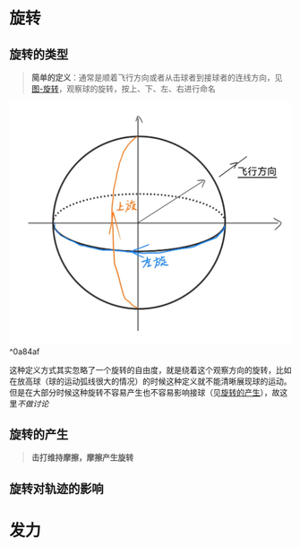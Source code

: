 # 旋转
## 旋转的类型
> **简单的定义**：通常是顺着飞行方向或者从击球者到接球者的连线方向，见[图-旋转](乒乓球.md#^0a84af)，观察球的旋转，按上、下、左、右进行命名

![图-旋转](乒乓球-旋转.jpg) ^0a84af

这种定义方式其实忽略了一个旋转的自由度，就是绕着这个观察方向的旋转，比如在放高球（球的运动弧线很大的情况）的时候这种定义就不能清晰展现球的运动。但是在大部分时候这种旋转不容易产生也不容易影响接球（见[旋转的产生](#旋转的产生)），故这里*不做讨论* 
## 旋转的产生
> **击打维持摩擦，摩擦产生旋转** 


## 旋转对轨迹的影响

# 发力